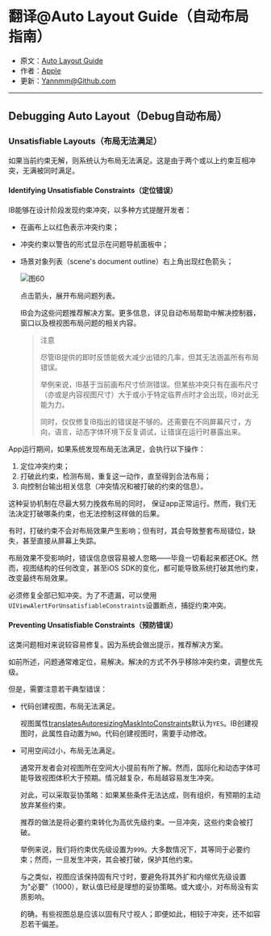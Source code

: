 # 翻译@Auto Layout Guide（自动布局指南）

- 原文：[Auto Layout Guide](https://developer.apple.com/library/content/documentation/UserExperience/Conceptual/AutolayoutPG/index.html#//apple_ref/doc/uid/TP40010853)
- 作者：[Apple](https://developer.apple.com/library/content/navigation/)
- 更新：[Yannmm@Github.com](https://github.com/Yannmm/Auto-Layout-Guide-Chinese-Translation)

---

## Debugging Auto Layout（Debug自动布局）

### Unsatisfiable Layouts（布局无法满足）

如果当前约束无解，则系统认为布局无法满足。这是由于两个或以上约束互相冲突，无满被同时满足。

#### Identifying Unsatisfiable Constraints（定位错误）

IB能够在设计阶段发现约束冲突，以多种方式提醒开发者：

- 在画布上以红色表示冲突约束；
- 冲突约束以警告的形式显示在问题导航面板中；
- 场景对象列表（scene's document outline）右上角出现红色箭头；

	![图60](http://ohqrsnfvu.bkt.clouddn.com/%E5%9B%BE60.png)

	点击箭头，展开布局问题列表。

	IB会为这些问题推荐解决方案。更多信息，详见自动布局帮助中解决控制器，窗口以及根视图布局问题的相关内容。

	>注意
	>
	>尽管IB提供的即时反馈能极大减少出错的几率，但其无法涵盖所有布局错误。
	>
	>举例来说，IB基于当前画布尺寸侦测错误。但某些冲突只有在画布尺寸（亦或是内容视图尺寸）大于或小于特定临界点时才会出现，IB对此无能为力。
	>
	>同时，仅仅修复IB指出的错误是不够的。还需要在不同屏幕尺寸，方向，语言，动态字体环境下反复调试，让错误在运行时暴露出来。

App运行期间，如果系统发现布局无法满足，会执行以下操作：

1. 定位冲突约束；
2. 打破此约束，检测布局，重复这一动作，直至得到合法布局；
3. 向控制台输出相关信息（冲突情况和被打破的约束的信息）。

这种妥协机制在尽最大努力挽救布局的同时， 保证app正常运行。然而，我们无法决定打破哪条约束，也无法控制这样做的后果。

有时，打破约束不会对布局效果产生影响；但有时，其会导致整套布局错位，缺失，甚至直接从屏幕上失踪。

布局效果不受影响时，错误信息很容易被人忽略——毕竟一切看起来都还OK。然而，视图结构的任何改变，甚至iOS SDK的变化，都可能导致系统打破其他约束，改变最终布局效果。

必须修复全部已知冲突。为了不遗漏，可以使用`UIViewAlertForUnsatisfiableConstraints`设置断点，捕捉约束冲突。

#### Preventing Unsatisfiable Constraints（预防错误）

这类问题相对来说较容易修复。因为系统会做出提示，推荐解决方案。


如前所述，问题通常难定位，易解决。解决的方式不外乎移除冲突约束，调整优先级。

但是，需要注意若干典型错误：

- 代码创建视图，布局无法满足。

	视图属性[translatesAutoresizingMaskIntoConstraints](https://developer.apple.com/documentation/uikit/uiview/1622572-translatesautoresizingmaskintoco)默认为`YES`。IB创建视图时，此属性自动置为`NO`。代码创建视图时，需要手动修改。
	
- 可用空间过小，布局无法满足。

	通常开发者会对视图所在空间大小提前有所了解。然而，国际化和动态字体可能导致视图体积大于预期。情况越复杂，布局越容易发生冲突。
	
	对此，可以采取妥协策略：如果某些条件无法达成，则有组织，有预期的主动放弃某些约束。
	
	推荐的做法是将必要约束转化为高优先级约束。一旦冲突，这些约束会被打破。
	
	举例来说，我们将约束优先级设置为`999`。大多数情况下，其等同于必要约束；然而，一旦发生冲突，其会被打破，保护其他约束。
	
	与之类似，视图应该保持固有尺寸时，要避免将其外扩和内缩优先级设置为"必要"（1000），默认值已经是理想的妥协策略。或大或小，对布局没有实质影响。
	
	的确，有些视图总是应该以固有尺寸视人；即便如此，相较于冲突，还不如容忍若干偏差。
	
	

